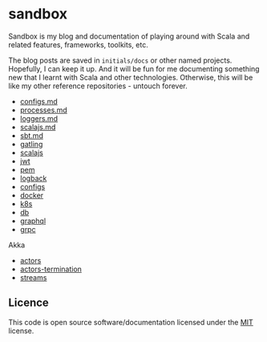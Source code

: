 # sandbox

Sandbox is my blog and documentation of playing around with Scala and related
features, frameworks, toolkits, etc.

The blog posts are saved in `initials/docs` or other named projects.
Hopefully, I can keep it up. And it will be fun for me documenting something new
that I learnt with Scala and other technologies. Otherwise, this will be like 
my other reference repositories - untouch forever.

- [configs.md](https://github.com/kasonchan/sandbox/blob/master/initials/docs/0%20-%20configs.md)
- [processes.md](https://github.com/kasonchan/sandbox/blob/master/initials/docs/1%20-%20processes.md)
- [loggers.md](https://github.com/kasonchan/sandbox/blob/master/initials/docs/2%20-%20loggers.md)
- [scalajs.md](https://github.com/kasonchan/sandbox/blob/master/initials/docs/3%20-%20scalajs.md)
- [sbt.md](https://github.com/kasonchan/sandbox/blob/master/initials/docs/4%20-%20sbt.md)
- [gatling](https://github.com/kasonchan/sandbox/tree/master/gatling)
- [scalajs](https://github.com/kasonchan/sandbox/tree/master/scalajs)
- [jwt](https://github.com/kasonchan/sandbox/tree/master/jwt)
- [pem](https://github.com/kasonchan/sandbox/tree/master/jwt)
- [logback](https://github.com/kasonchan/sandbox/tree/master/logback)
- [configs](https://github.com/kasonchan/sandbox/tree/master/configs)
- [docker](https://github.com/kasonchan/sandbox/tree/master/docker)
- [k8s](https://github.com/kasonchan/sandbox/tree/master/k8s)
- [db](https://github.com/kasonchan/sandbox/tree/master/db)
- [graphql](https://github.com/kasonchan/sandbox/tree/master/graphql)
- [grpc](https://github.com/kasonchan/sandbox/tree/master/grpc)

Akka
- [actors](https://github.com/kasonchan/sandbox/tree/master/akka-actors)
- [actors-termination](https://github.com/kasonchan/sandbox/tree/master/akka-actors-termination)
- [streams](https://github.com/kasonchan/sandbox/tree/master/akka-streams)

## Licence

This code is open source software/documentation licensed under the 
[MIT](https://opensource.org/licenses/MIT) license.
